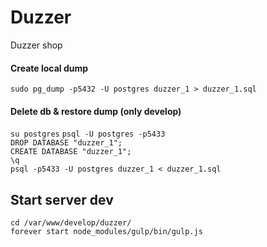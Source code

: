 # Duzzer
Duzzer shop

#### Create local dump
`sudo pg_dump -p5432 -U postgres duzzer_1 > duzzer_1.sql` 
#### Delete db & restore dump (only develop)
`su postgres`
`psql -U postgres -p5433` <br />
`DROP DATABASE "duzzer_1";` <br />
`CREATE DATABASE "duzzer_1";` <br />
`\q` <br />
`psql -p5433 -U postgres duzzer_1 < duzzer_1.sql`  <br />


## Start server dev
`cd /var/www/develop/duzzer/` <br />
`forever start node_modules/gulp/bin/gulp.js`
